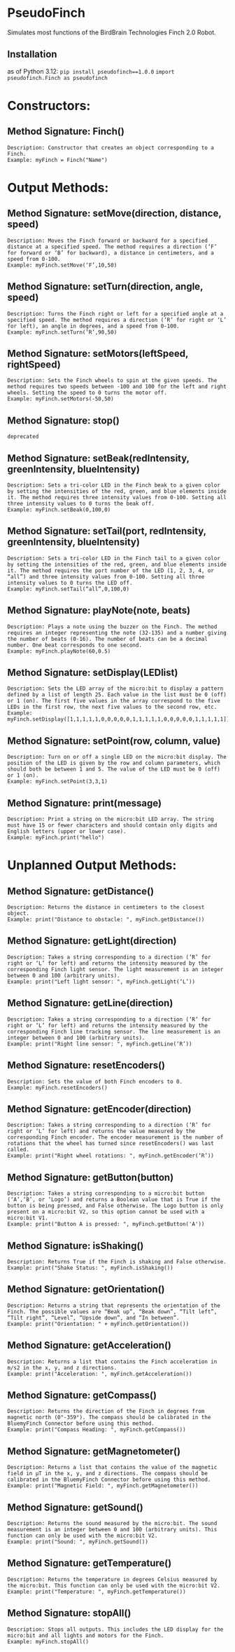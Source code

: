 
# PseudoFinch

Simulates most functions of the BirdBrain Technologies Finch 2.0 Robot.

## Installation
as of Python 3.12:
`pip install pseudofinch==1.0.0`
`import pseudofinch.Finch as pseudofinch`

# Constructors: 
## Method Signature: Finch()
    Description: Constructor that creates an object corresponding to a Finch.
    Example: myFinch = Finch("Name")

# Output Methods: 

## Method Signature: setMove(direction, distance, speed)
    Description: Moves the Finch forward or backward for a specified distance at a specified speed. The method requires a direction (‘F’ for forward or ‘B’ for backward), a distance in centimeters, and a speed from 0-100.
    Example: myFinch.setMove(‘F’,10,50)

## Method Signature: setTurn(direction, angle, speed)
    Description: Turns the Finch right or left for a specified angle at a specified speed. The method requires a direction (‘R’ for right or ‘L’ for left), an angle in degrees, and a speed from 0-100.
    Example: myFinch.setTurn(‘R’,90,50)

## Method Signature: setMotors(leftSpeed, rightSpeed)
    Description: Sets the Finch wheels to spin at the given speeds. The method requires two speeds between -100 and 100 for the left and right wheels. Setting the speed to 0 turns the motor off.
    Example: myFinch.setMotors(-50,50)

## Method Signature: stop()
    deprecated

## Method Signature: setBeak(redIntensity, greenIntensity, blueIntensity)
    Description: Sets a tri-color LED in the Finch beak to a given color by setting the intensities of the red, green, and blue elements inside it. The method requires three intensity values from 0-100. Setting all three intensity values to 0 turns the beak off.
    Example: myFinch.setBeak(0,100,0)

## Method Signature: setTail(port, redIntensity, greenIntensity, blueIntensity)
    Description: Sets a tri-color LED in the Finch tail to a given color by setting the intensities of the red, green, and blue elements inside it. The method requires the port number of the LED (1, 2, 3, 4, or “all”) and three intensity values from 0-100. Setting all three intensity values to 0 turns the LED off.
    Example: myFinch.setTail(“all”,0,100,0)

## Method Signature: playNote(note, beats)
    Description: Plays a note using the buzzer on the Finch. The method requires an integer representing the note (32-135) and a number giving the number of beats (0-16). The number of beats can be a decimal number. One beat corresponds to one second.
    Example: myFinch.playNote(60,0.5)

## Method Signature: setDisplay(LEDlist)
    Description: Sets the LED array of the micro:bit to display a pattern defined by a list of length 25. Each value in the list must be 0 (off) or 1 (on). The first five values in the array correspond to the five LEDs in the first row, the next five values to the second row, etc.
    Example: myFinch.setDisplay([1,1,1,1,1,0,0,0,0,0,1,1,1,1,1,0,0,0,0,0,1,1,1,1,1])

## Method Signature: setPoint(row, column, value)
    Description: Turn on or off a single LED on the micro:bit display. The position of the LED is given by the row and column parameters, which should both be between 1 and 5. The value of the LED must be 0 (off) or 1 (on).
    Example: myFinch.setPoint(3,3,1)

## Method Signature: print(message)
    Description: Print a string on the micro:bit LED array. The string must have 15 or fewer characters and should contain only digits and English letters (upper or lower case).
    Example: myFinch.print("hello")


# Unplanned Output Methods: 

 ## Method Signature: getDistance()
    Description: Returns the distance in centimeters to the closest object.
    Example: print("Distance to obstacle: ", myFinch.getDistance())

## Method Signature: getLight(direction)
    Description: Takes a string corresponding to a direction (‘R’ for right or ‘L’ for left) and returns the intensity measured by the corresponding Finch light sensor. The light measurement is an integer between 0 and 100 (arbitrary units).
    Example: print("Left light sensor: ", myFinch.getLight(‘L’))

## Method Signature: getLine(direction)
    Description: Takes a string corresponding to a direction (‘R’ for right or ‘L’ for left) and returns the intensity measured by the corresponding Finch line tracking sensor. The line measurement is an integer between 0 and 100 (arbitrary units).
    Example: print("Right line sensor: ", myFinch.getLine(‘R’))

## Method Signature: resetEncoders()
    Description: Sets the value of both Finch encoders to 0.
    Example: myFinch.resetEncoders()

## Method Signature: getEncoder(direction)
    Description: Takes a string corresponding to a direction (‘R’ for right or ‘L’ for left) and returns the value measured by the corresponding Finch encoder. The encoder measurement is the number of rotations that the wheel has turned since resetEncoders() was last called.
    Example: print("Right wheel rotations: ", myFinch.getEncoder(‘R’))

## Method Signature: getButton(button)
    Description: Takes a string corresponding to a micro:bit button (‘A’,‘B’, or ‘Logo’) and returns a Boolean value that is True if the button is being pressed, and False otherwise. The Logo button is only present on a micro:bit V2, so this option cannot be used with a micro:bit V1.
    Example: print("Button A is pressed: ", myFinch.getButton('A'))

## Method Signature: isShaking()
    Description: Returns True if the Finch is shaking and False otherwise.
    Example: print("Shake Status: ", myFinch.isShaking())

## Method Signature: getOrientation()
    Description: Returns a string that represents the orientation of the Finch. The possible values are “Beak up”, “Beak down”, “Tilt left”, “Tilt right”, “Level”, “Upside down”, and “In between”.
    Example: print("Orientation: " + myFinch.getOrientation())

## Method Signature: getAcceleration()
    Description: Returns a list that contains the Finch acceleration in m/s2 in the x, y, and z directions.
    Example: print("Acceleration: ", myFinch.getAcceleration())

## Method Signature: getCompass()
    Description: Returns the direction of the Finch in degrees from magnetic north (0°-359°). The compass should be calibrated in the BluemyFinch Connector before using this method.
    Example: print("Compass Heading: ", myFinch.getCompass())

## Method Signature: getMagnetometer()
    Description: Returns a list that contains the value of the magnetic field in µT in the x, y, and z directions. The compass should be calibrated in the BluemyFinch Connector before using this method.
    Example: print("Magnetic Field: ", myFinch.getMagnetometer())

## Method Signature: getSound()
    Description: Returns the sound measured by the micro:bit. The sound measurement is an integer between 0 and 100 (arbitrary units). This function can only be used with the micro:bit V2.
    Example: print("Sound: ", myFinch.getSound())

## Method Signature: getTemperature()
    Description: Returns the temperature in degrees Celsius measured by the micro:bit. This function can only be used with the micro:bit V2.
    Example: print("Temperature: ", myFinch.getTemperature())

## Method Signature: stopAll()
    Description: Stops all outputs. This includes the LED display for the micro:bit and all lights and motors for the Finch.
    Example: myFinch.stopAll()
